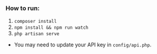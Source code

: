 ### How to run:
1. `composer install`
1. `npm install && npm run watch`
1. `php artisan serve`

* You may need to update your API key in `config/api.php`.
